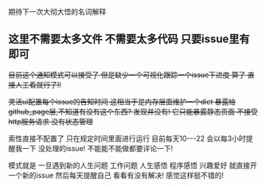 期待下一次大彻大悟的名词解释

## 这里不需要太多文件  不需要太多代码  只要issue里有即可

~~目前这个通知模式可以接受了 但是缺少一个可视化跟踪一个issue下进度  算了 直接人工看就行了!!~~

~~灵活ui配置每个issue的告知时间  这相当于是内存层面维护一个dict  暴露给github_page层,不知道有没有这个东西?
发现并没有! 它只能暴露静态页面  不接受http服务请求  没有状态管理~~

索性直接不配置了  只在规定时间里面进行运行  目前每天10---22 会以每3小时提醒我一下 没处理的issue! 不能能不能做都要评论一下!


模式就是 一旦遇到新的人生问题  工作问题   人生感悟  程序感悟  兴趣爱好  就直接开一个新的issue  然后每天提醒自己  看看有没有解决!  感觉这样挺不错的!

